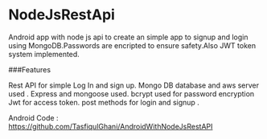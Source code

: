 # NodeJsRestApi 


Android app with node js api to create an simple app to signup and login using MongoDB.Passwords are encripted to ensure safety.Also JWT token system implemented.

###Features

Rest API for simple Log In and sign up.
Mongo DB database and aws server used .
Express and mongoose used.
bcrypt used for password encryption
Jwt for access token.
post methods for login and signup .



Android Code : https://github.com/TasfiqulGhani/AndroidWithNodeJsRestAPI
